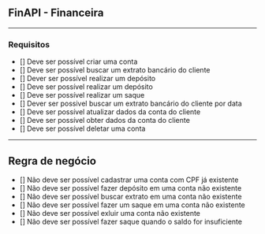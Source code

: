 ## FinAPI - Financeira

---

### Requisitos

- [] Deve ser possível criar uma conta
- [] Deve ser possível buscar um extrato bancário do cliente
- [] Dever ser possível realizar um depósito 
- [] Deve ser possível realizar um depósito 
- [] Deve ser possível realizar um saque
- [] Dever ser possivel buscar um extrato bancário do cliente por data
- [] Deve ser possível atualizar dados da conta do cliente
- [] Deve ser possível obter dados da conta do cliente
- [] Deve ser possível deletar uma conta

---

## Regra de negócio 

- [] Não deve ser possível cadastrar uma conta com CPF já existente
- [] Não deve ser possível fazer depósito em uma conta não existente
- [] Não deve ser possível buscar extrato em uma conta não existente
- [] Não deve ser possível fazer um saque em uma conta não existente
- [] Não deve ser possível exluir uma conta não existente
- [] Não deve ser possível fazer saque quando o saldo for insuficiente